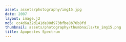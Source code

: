 ```yaml
---
asset: assets/photography/img15.jpg
date: 2007
layout: image.j2
md5: cc4d6a32d141de00d973bfbe8b70b8fd
thumbnail: assets/photography/thumbnails/tn_img15.png
title: Apopestes Spectrum
---
```


